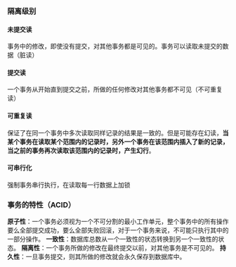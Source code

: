 

### 隔离级别

#### 未提交读

事务中的修改，即使没有提交，对其他事务都是可见的。事务可以读取未提交的数据（脏读）

#### 提交读

一个事务从开始直到提交之前，所做的任何修改对其他事务都不可见（不可重复读）

#### 可重复读

保证了在同一个事务中多次读取同样记录的结果是一致的。但是可能存在幻读，**当某个事务在读取某个范围内的记录时，另外一个事务在该范围内插入了新的记录，当之前的事务再次读取该范围内的记录时，产生幻行**。

#### 可串行化

强制事务串行执行，在读取每一行数据上加锁

### 事务的特性（ACID）

**原子性**：一个事务必须视为一个不可分割的最小工作单元，整个事务中的所有操作要么全部提交成功，要么全部失败回滚，对于一个事务来说，不可能只执行其中的一部分操作。
**一致性**：数据库总数从一个一致性的状态转换到另一个一致性的状态。
**隔离性**：一个事务所做的修改在最终提交以前，对其他事务是不可见的。
**持久性**：一旦事务提交，则其所做的修改就会永久保存到数据库中。
